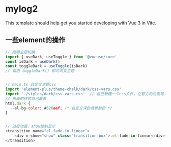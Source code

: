 # mylog2

This template should help get you started developing with Vue 3 in Vite.





## 一些element的操作
```js
// 亮暗主题切换
import { useDark, useToggle } from '@vueuse/core'
const isDark = useDark()
const toggleDark = useToggle(isDark)
// 调用 toggleDark() 即可改变主题


// main.ts 自定义主题css
import 'element-plus/theme-chalk/dark/css-vars.css'
import './styles/dark/css-vars.css'  // 自己新建一个css文件，在官方的后面导入即可覆盖
// 里面的样式自己覆盖
html.dark {
  --el-bg-color: #626aef; /* 自定义深色背景颜色 */
}


// 过度动画，show控制显示
<transition name="el-fade-in-linear">
    <div v-show="show" class="transition-box">.el-fade-in-linear</div>
</transition>
```